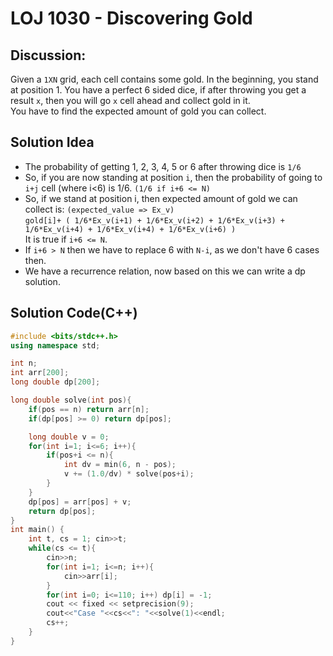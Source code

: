 # **LOJ 1030 - Discovering Gold**
## **Discussion:**
Given a `1XN` grid, each cell contains some gold. In the beginning, you stand at position 1. You have a perfect 6 sided dice, if after throwing you get a result `x`, then you will go `x` cell ahead and collect gold in it. </br>
You have to find the expected amount of gold you can collect.



## **Solution Idea**
- The probability  of getting 1, 2, 3, 4, 5 or 6 after throwing dice is `1/6`
- So, if you are now standing at position `i`, then the probability of going to `i+j` cell (where i<6) is 1/6.
    `(1/6 if i+6 <= N)`
- So, if we stand at position i, then expected amount of gold we can collect is: `(expected_value => Ex_v)` </br>
    `gold[i]+ ( 1/6*Ex_v(i+1) + 1/6*Ex_v(i+2) + 1/6*Ex_v(i+3) + 1/6*Ex_v(i+4) + 1/6*Ex_v(i+4) + 1/6*Ex_v(i+6) )` </br>
    It is true if `i+6 <= N`.
- If `i+6 > N` then we have to replace 6 with `N-i`, as we don't have 6 cases then.
- We have a recurrence relation, now based on this we can write a dp solution.
    



## **Solution Code(C++)**
```C++
#include <bits/stdc++.h>
using namespace std;

int n; 
int arr[200];
long double dp[200];

long double solve(int pos){
    if(pos == n) return arr[n];
    if(dp[pos] >= 0) return dp[pos];

    long double v = 0;
    for(int i=1; i<=6; i++){
        if(pos+i <= n){
            int dv = min(6, n - pos);
            v += (1.0/dv) * solve(pos+i);
        }
    }
    dp[pos] = arr[pos] + v;
    return dp[pos];
}
int main() {
    int t, cs = 1; cin>>t;
    while(cs <= t){
        cin>>n;
        for(int i=1; i<=n; i++){
            cin>>arr[i];
        }
        for(int i=0; i<=110; i++) dp[i] = -1;
        cout << fixed << setprecision(9);
        cout<<"Case "<<cs<<": "<<solve(1)<<endl;
        cs++;
    }
}
